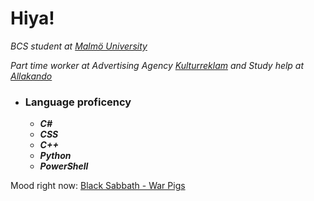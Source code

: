 # Hiya!

*BCS student at [Malmö University](https://mau.se/)*

*Part time worker at Advertising Agency [Kulturreklam](https://www.kulturreklam.se/) and Study help at [Allakando](https://www.allakando.se/)*

- ### Language proficency
  - ***C#***
  - ***CSS***
  - ***C++***
  - ***Python***
  - ***PowerShell***

Mood right now: [Black Sabbath - War Pigs](https://open.spotify.com/track/0W35nxtHtFlseSojmygEsf?si=f938f2dc628d4763)
